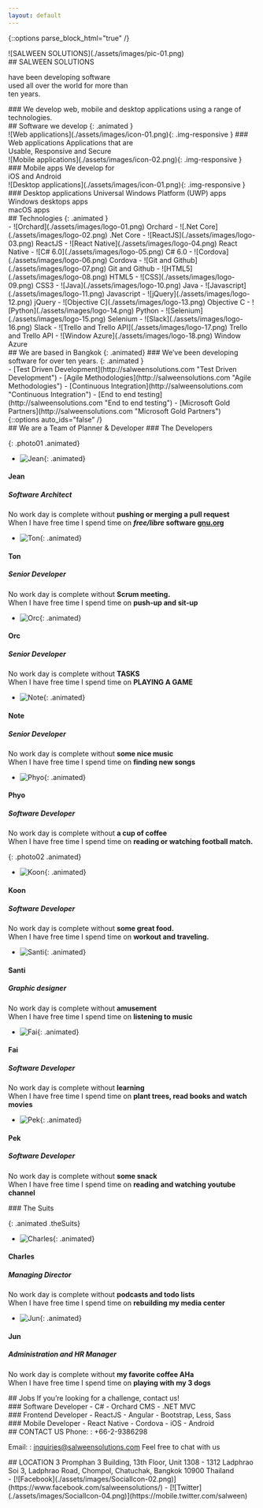 ```yaml
---
layout: default
---
```


{::options parse_block_html="true" /}
<section class="content-services" id="SERVICES">
<div class="clearfix company-wrapper">
<div class="company-images animated">
![SALWEEN SOLUTIONS](./assets/images/pic-01.png)
</div>
<div class="company-text animated">
<div class="text-salween">
## SALWEEN SOLUTIONS

have been <span>developing software</span><br />
used all over the world for more than<br />
ten years.

</div>
### We develop
web, mobile and desktop applications using a range of technologies.
</div>
<div class="bounce-arrow">
<a href="#Technologies" class="scroll">
<i class="fa glyphicon glyphicon-menu-down"></i>
<i class="fa glyphicon glyphicon-menu-down"></i>
</a>
</div>
</div>
<div class="software-wrapper">
<div class="container">
<div class="title-software-inner">
## Software we develop
{: .animated }
<section class="image-wrapper img01 animated">
![Web applications](./assets/images/icon-01.png){: .img-responsive }
### Web applications
Applications that are<br /> Usable, Responsive and Secure
</section>
<section class="image-wrapper img02 animated">
![Mobile applications](./assets/images/icon-02.png){: .img-responsive }
### Mobile apps
We develop for<br />iOS and Android
</section>
<section class="image-wrapper img03 animated">
![Desktop applications](./assets/images/icon-01.png){: .img-responsive }
### Desktop applications
Universal Windows Platform (UWP) apps<br>Windows desktops apps<br>macOS apps
</section>
</div>
</div>
</div>
<section id="Technologies" class="technologies-wrapper">
## Technologies
{: .animated }
<div class="container">
<div class="technologies-inner ">
<div class="animated">
- ![Orchard](./assets/images/logo-01.png)  
Orchard
- ![.Net Core](./assets/images/logo-02.png)  
.Net Core
- ![ReactJS](./assets/images/logo-03.png)  
ReactJS
- ![React Native](./assets/images/logo-04.png)  
React Native
- ![C# 6.0](./assets/images/logo-05.png)  
C# 6.0
- ![Cordova](./assets/images/logo-06.png)  
Cordova
- ![Git and Github](./assets/images/logo-07.png)  
Git and Github
- ![HTML5](./assets/images/logo-08.png)  
HTML5
- ![CSS](./assets/images/logo-09.png)  
CSS3
- ![Java](./assets/images/logo-10.png)  
Java
- ![Javascript](./assets/images/logo-11.png)  
Javascript
- ![jQuery](./assets/images/logo-12.png)  
jQuery
- ![Objective C](./assets/images/logo-13.png)  
Objective C
- ![Python](./assets/images/logo-14.png)  
Python
- ![Selenium](./assets/images/logo-15.png)  
Selenium
- ![Slack](./assets/images/logo-16.png)  
Slack
- ![Trello and Trello API](./assets/images/logo-17.png)  
Trello and Trello API
- ![Window Azure](./assets/images/logo-18.png)  
Window Azure
</div>
</div>
</div>
<div class="bounce-arrow">
<a href="#TEAM" class="scroll">
<i class="fa glyphicon glyphicon-menu-down"></i>
<i class="fa glyphicon glyphicon-menu-down"></i>
</a>
</div>
</section>
</section>
<section class="based-area" id="ABOUT">
<div class="area-inner">
<div class="container">
## We are based in Bangkok
{: .animated}
### We’ve been developing software for over ten years.
{: .animated }
<div class="animated based-area-link">
- [Test Driven Development](http://salweensolutions.com "Test Driven Development")    
- [Agile Methodologies](http://salweensolutions.com "Agile Methodologies")    
- [Continuous Integration](http://salweensolutions.com "Continuous Integration")   
- [End to end testing](http://salweensolutions.com "End to end testing")  
- [Microsoft Gold Partners](http://salweensolutions.com "Microsoft Gold Partners")  
</div>  
</div>
</div>
</section>

<section class="content-team" id="TEAM">
{::options auto_ids="false" /}
<div class="animated">
## We are a Team of Planner & Developer
### The Developers
</div>

{: .photo01 .animated}
- ![Jean](./assets/images/Jean.png){:  .animated}
#### Jean    
##### Software Architect
No work day is complete without **pushing or merging a pull request**  
When I have free time I spend time on **_free/libre_ software [gnu.org](https://www.gnu.org/)**

- ![Ton](./assets/images/Ton.png){: .animated}  
#### Ton  
##### Senior Developer
No work day is complete without **Scrum meeting.**  
When I have free time I spend time on **push-up and sit-up**

- ![Orc](./assets/images/Orc.png){: .animated}  
#### Orc  
##### Senior Developer
No work day is complete without **TASKS**  
When I have free time I spend time on **PLAYING A GAME**

- ![Note](./assets/images/Note.png){: .animated}
#### Note   
##### Senior Developer
No work day is complete without **some nice music**  
When I have free time I spend time on **finding new songs**

- ![Phyo](./assets/images/Phyo.png){: .animated}  
#### Phyo
##### Software Developer
No work day is complete without **a cup of coffee**  
When I have free time I spend time on **reading or watching football match.**


{: .photo02 .animated}
- ![Koon](./assets/images/Koon.png){: .animated}
#### Koon    
##### Software Developer
No work day is complete without **some great food.**  
When I have free time I spend time on **workout and traveling.**

- ![Santi](./assets/images/Santi.png){: .animated}
#### Santi    
##### Graphic designer
No work day is complete without **amusement**  
When I have free time I spend time on **listening to music**

- ![Fai](./assets/images/Fai.png){: .animated}
#### Fai    
##### Software Developer
No work day is complete without **learning**  
When I have free time I spend time on **plant trees, read books and watch movies**

- ![Pek](./assets/images/Pek.png){: .animated}
#### Pek    
##### Software Developer
No work day is complete without **some snack**  
When I have free time I spend time on **reading and watching youtube channel**
<div class="animated">
### The Suits
</div>

{: .animated .theSuits}
- ![Charles](./assets/images/Charles.png){: .animated}
#### Charles    
##### Managing Director
No work day is complete without **podcasts and todo lists**  
When I have free time I spend time on **rebuilding my media center**
- ![Jun](./assets/images/Jun.png){: .animated}
#### Jun    
##### Administration and HR Manager
No work day is complete without **my favorite coffee AHa**  
When I have free time I spend time on **playing with my 3 dogs**
</section>
<section class="job" id="job">
<div class="animated container">
## Jobs
If you’re looking for a challenge, contact us!
<div class="job-inner">
### Software Developer  
- C#
- Orchard CMS
- .NET MVC  
</div>
<div class="job-inner">
### Frontend Developer   
- ReactJS
- Angular
- Bootstrap, Less, Sass  
</div>
<div class="job-inner">
### Mobile Developer  
- React Native
- Cordova
- iOS
- Android  
</div>
</div>
</section>
<div class="content-contact-us" id="CONTACT">
<div id="google-map">
</div>
</div>
<footer>
<div class="container">
<section>
## CONTACT US
Phone:
: +66-2-9386298  

Email:
: inquiries@salweensolutions.com
Feel free to chat with us
</section>
<section>
## LOCATION
3 Promphan 3 Building, 13th Floor, Unit 1308 - 1312  
Ladphrao Soi 3, Ladphrao Road, Chompol,  
Chatuchak, Bangkok 10900  
Thailand
</section>
<div class="social-link">
- [![Facebook](./assets/images/SocialIcon-02.png)](https://www.facebook.com/salweensolutions/)
- [![Twitter](./assets/images/SocialIcon-04.png)](https://mobile.twitter.com/salween)
</div>
</div>
</footer>
